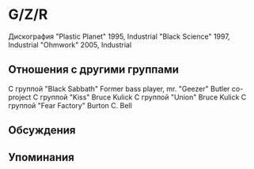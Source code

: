 # G/Z/R

Дискография
"Plastic Planet" 1995, Industrial
"Black Science" 1997, Industrial
"Ohmwork" 2005, Industrial

## Отношения с другими группами

C группой "Black Sabbath" Former bass player, mr. "Geezer" Butler co-project
C группой "Kiss" Bruce Kulick
C группой "Union" Bruce Kulick
C группой "Fear Factory" Burton C. Bell

## Обсуждения


## Упоминания

